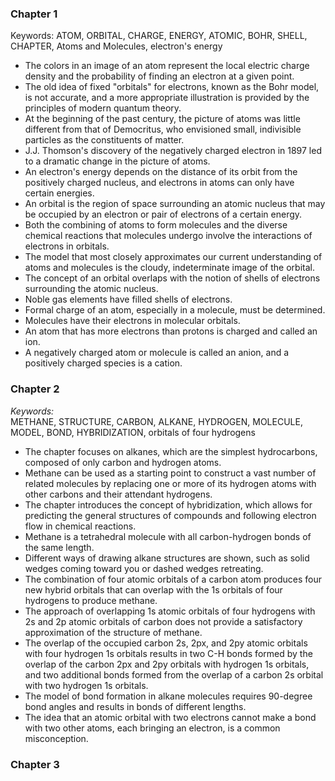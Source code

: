 

### Chapter 1

Keywords: ATOM, ORBITAL, CHARGE, ENERGY, ATOMIC, BOHR, SHELL, CHAPTER, Atoms and Molecules, electron's energy

-   The colors in an image of an atom represent the local electric charge density and the probability of finding an electron at a given point.
-   The old idea of fixed "orbitals" for electrons, known as the Bohr model, is not accurate, and a more appropriate illustration is provided by the principles of modern quantum theory.
-   At the beginning of the past century, the picture of atoms was little different from that of Democritus, who envisioned small, indivisible particles as the constituents of matter.
-   J.J. Thomson's discovery of the negatively charged electron in 1897 led to a dramatic change in the picture of atoms.
-   An electron's energy depends on the distance of its orbit from the positively charged nucleus, and electrons in atoms can only have certain energies.
-   An orbital is the region of space surrounding an atomic nucleus that may be occupied by an electron or pair of electrons of a certain energy.
-   Both the combining of atoms to form molecules and the diverse chemical reactions that molecules undergo involve the interactions of electrons in orbitals.
-   The model that most closely approximates our current understanding of atoms and molecules is the cloudy, indeterminate image of the orbital.
-   The concept of an orbital overlaps with the notion of shells of electrons surrounding the atomic nucleus.
-   Noble gas elements have filled shells of electrons.
-   Formal charge of an atom, especially in a molecule, must be determined.
-   Molecules have their electrons in molecular orbitals.
-   An atom that has more electrons than protons is charged and called an ion.
-   A negatively charged atom or molecule is called an anion, and a positively charged species is a cation.



### Chapter 2

_Keywords:_  
METHANE, STRUCTURE, CARBON, ALKANE, HYDROGEN, MOLECULE, MODEL, BOND, HYBRIDIZATION, orbitals of four hydrogens

-   The chapter focuses on alkanes, which are the simplest hydrocarbons, composed of only carbon and hydrogen atoms.
-   Methane can be used as a starting point to construct a vast number of related molecules by replacing one or more of its hydrogen atoms with other carbons and their attendant hydrogens.
-   The chapter introduces the concept of hybridization, which allows for predicting the general structures of compounds and following electron flow in chemical reactions.
-   Methane is a tetrahedral molecule with all carbon-hydrogen bonds of the same length.
-   Different ways of drawing alkane structures are shown, such as solid wedges coming toward you or dashed wedges retreating.
-   The combination of four atomic orbitals of a carbon atom produces four new hybrid orbitals that can overlap with the 1s orbitals of four hydrogens to produce methane.
-   The approach of overlapping 1s atomic orbitals of four hydrogens with 2s and 2p atomic orbitals of carbon does not provide a satisfactory approximation of the structure of methane.
-   The overlap of the occupied carbon 2s, 2px, and 2py atomic orbitals with four hydrogen 1s orbitals results in two C-H bonds formed by the overlap of the carbon 2px and 2py orbitals with hydrogen 1s orbitals, and two additional bonds formed from the overlap of a carbon 2s orbital with two hydrogen 1s orbitals.
-   The model of bond formation in alkane molecules requires 90-degree bond angles and results in bonds of different lengths.
-   The idea that an atomic orbital with two electrons cannot make a bond with two other atoms, each bringing an electron, is a common misconception.

### Chapter 3

